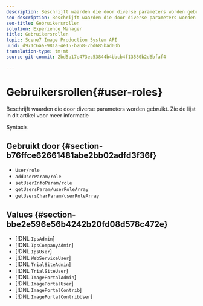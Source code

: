 ```yaml
---
description: Beschrijft waarden die door diverse parameters worden gebruikt. Zie de lijst in dit artikel voor meer informatie
seo-description: Beschrijft waarden die door diverse parameters worden gebruikt. Zie de lijst in dit artikel voor meer informatie
seo-title: Gebruikersrollen
solution: Experience Manager
title: Gebruikersrollen
topic: Scene7 Image Production System API
uuid: d971c6aa-981a-4e15-b268-7bd685bad03b
translation-type: tm+mt
source-git-commit: 2bd5b17e473ec53844b4bbcb4f13580b2d6bfaf4

---
```



# Gebruikersrollen{#user-roles}

Beschrijft waarden die door diverse parameters worden gebruikt. Zie de lijst in dit artikel voor meer informatie

Syntaxis

## Gebruikt door {#section-b76ffce62661481abe2bb02adfd3f36f}

* `User/role`
* `addUserParam/role`
* `setUserInfoParam/role`
* `getUsersParam/userRoleArray`
* `getUsersCharParam/userRoleArray`

## Values {#section-bbe2e596e56b4242b20fd08d578c472e}

* [!DNL `IpsAdmin`]
* [!DNL `IpsCompanyAdmin`]
* [!DNL `IpsUser`]
* [!DNL `WebServiceUser`]
* [!DNL `TrialSiteAdmin`]
* [!DNL `TrialSiteUser`]
* [!DNL `ImagePortalAdmin`]
* [!DNL `ImagePortalUser`]
* [!DNL `ImagePortalContrib`]
* [!DNL `ImagePortalContribUser`]

